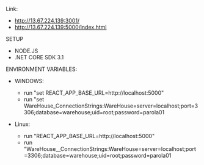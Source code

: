 Link:
- http://13.67.224.139:3001/ 
- http://13.67.224.139:5000/index.html


SETUP

- NODE.JS
- .NET CORE SDK 3.1

ENVIRONMENT VARIABLES:

- WINDOWS:

  - run "set REACT_APP_BASE_URL=http://localhost:5000"
  - run "set WareHouse_ConnectionStrings:WareHouse=server=localhost;port=3306;database=warehouse;uid=root;password=parola01

- Linux:
  - run "REACT_APP_BASE_URL=http://localhost:5000"
  - run "WareHouse__ConnectionStrings:WareHouse=server=localhost;port=3306;database=warehouse;uid=root;password=parola01
